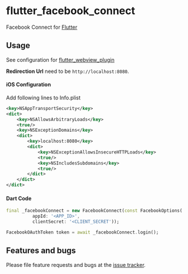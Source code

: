 # flutter_facebook_connect

Facebook Connect for [Flutter](https://flutter.io)

## Usage

See configuration for [flutter_webview_plugin](https://github.com/dart-flitter/flutter_webview_plugin)
 
**Redirection Url** need to be `http://localhost:8080`.

#### iOS Configuration

Add following lines to Info.plist

```xml
<key>NSAppTransportSecurity</key>
<dict>
    <key>NSAllowsArbitraryLoads</key>
    <true/>
    <key>NSExceptionDomains</key>
    <dict>
        <key>localhost:8080</key>
        <dict>
            <key>NSExceptionAllowsInsecureHTTPLoads</key>
            <true/>
            <key>NSIncludesSubdomains</key>
            <true/>
        </dict>
    </dict>
</dict>
```
   

#### Dart Code

```dart
final _facebookConnect = new FacebookConnect(const FacebookOptions(
          appId: '<APP_ID>',
          clientSecret: '<CLIENT_SECRET'));

FacebookOAuthToken token = await _facebookConnect.login();
```

## Features and bugs

Please file feature requests and bugs at the [issue tracker][tracker].

[tracker]: https://github.com/lejard-h/flutter_facebook_connect/issues/
